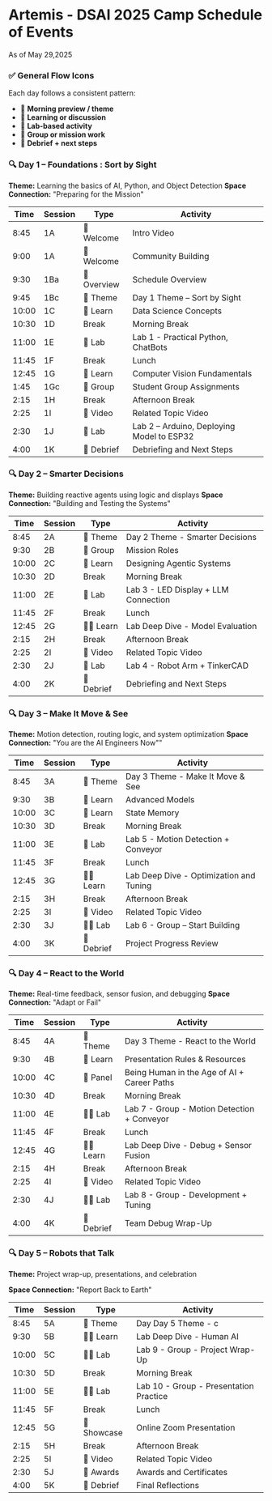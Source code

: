 # Artemis - DSAI 2025 Camp Schedule of Events

As of May 29,2025


### ✅ **General Flow Icons**

Each day follows a consistent pattern:

* 🌅 **Morning preview / theme**
* 📘 **Learning or discussion**
* 🔬 **Lab-based activity**
* 🧠 **Group or mission work**
* 🔁 **Debrief + next steps**

### 🔍 **Day 1 – Foundations : Sort by Sight**

**Theme:** Learning the basics of AI, Python, and Object Detection
**Space Connection:** "Preparing for the Mission"


| Time  | Session     | Type     | Activity                       |
| ----- | ----------- | -------- | ------------------------------ |
| 8:45  | 1A          | 🌅 Welcome  | Intro Video                    |
| 9:00  | 1A          | 🌅 Welcome  | Community Building             |
| 9:30  | 1Ba         | 🌅 Overview | Schedule Overview              |
| 9:45  | 1Bc         | 🌅 Theme    | Day 1 Theme – Sort by Sight    |
| 10:00 | 1C          | 📘 Learn    | Data Science Concepts          |
| 10:30 | 1D          |  Break       | Morning Break                  |
| 11:00 | 1E          | 🔬 Lab      | Lab 1 - Practical Python, ChatBots      |
| 11:45 | 1F          | Break        |  Lunch  
| 12:45 | 1G          | 📘 Learn    | Computer Vision Fundamentals   |
| 1:45  | 1Gc         | 🧠 Group    | Student Group Assignments      |
| 2:15  | 1H          | Break        | Afternoon Break                |
| 2:25  | 1I          | 📘 Video     | Related Topic Video           |
| 2:30  | 1J          | 🔬 Lab       | Lab 2 – Arduino, Deploying Model to ESP32 |
| 4:00  | 1K          | 🔁 Debrief   | Debriefing and Next Steps      |

### 🔍 **Day 2 – Smarter Decisions**

**Theme:** Building reactive agents using logic and displays
**Space Connection:** "Building and Testing the Systems"

| Time  | Session  | Type  | Activity                     |
| ----- | -------- | ----- | ---------------------------- |
| 8:45  | 2A       | 🌅 Theme    | Day 2 Theme - Smarter Decisions            |
| 9:30  | 2B       | 🧠 Group | Mission Roles                |
| 10:00 | 2C       | 📘 Learn | Designing Agentic Systems    |
| 10:30 | 2D       | Break    | Morning Break                  |
| 11:00 | 2E       | 🔬 Lab      | Lab 3 - LED Display + LLM Connection |
| 11:45 | 2F       | Break    | Lunch                          |
| 12:45 | 2G       | 📘🧠 Learn  | Lab Deep Dive -  Model Evaluation             |
| 2:15  | 2H       | Break      | Afternoon Break                |
| 2:25  | 2I       | 📘 Video     | Related Topic Video           |
| 2:30  | 2J       | 🔬 Lab      | Lab 4 - Robot Arm + TinkerCAD        |
| 4:00  | 2K       |🔁 Debrief  | Debriefing and Next Steps      |


### 🔍 **Day 3 – Make It Move & See**

**Theme:** Motion detection, routing logic, and system optimization
**Space Connection:** "You are the AI Engineers Now""

| Time  | Session | Type    | Activity                    |
| ----- | ------- | ------- | --------------------------- |
| 8:45  | 3A      | 🌅 Theme    | Day 3 Theme - Make It Move & See          |
| 9:30  | 3B      | 📘 Learn   | Advanced Models             |
| 10:00 | 3C      | 📘 Learn   | State Memory                |
| 10:30 | 3D      | Break    | Morning Break                  |
| 11:00 | 3E      | 🔬 Lab   | Lab 5 - Motion Detection + Conveyor |
| 11:45 | 3F      | Break    | Lunch                          |
| 12:45 | 3G      | 📘🧠 Learn   | Lab Deep Dive - Optimization and Tuning     |
| 2:15  | 3H      | Break      | Afternoon Break                |
| 2:25  | 3I      | 📘 Video     | Related Topic Video           |
| 2:30  | 3J      | 🔬🧠 Lab | Lab 6 - Group – Start Building            |
| 4:00  | 3K      | 🔁 Debrief | Project Progress Review     |

### 🔍 **Day 4 – React to the World**

**Theme:** Real-time feedback, sensor fusion, and debugging
**Space Connection:** "Adapt or Fail"

| Time  | Session | Type  | Activity                     |
| ----- | ------- | ----- | ---------------------------- |
| 8:45  | 4A      | 🌅 Theme    | Day 3 Theme - React to the World           |
| 9:30  | 4B      | 📘 Learn   | Presentation Rules & Resources               |
| 10:00 | 4C      | 📘 Panel   | Being Human in the Age of AI + Career Paths |
| 10:30 | 4D      | Break       | Morning Break                  |
| 11:00 | 4E      | 🔬🧠 Lab   | Lab 7 - Group - Motion Detection + Conveyor |
| 11:45 | 4F      | Break       | Lunch     |
| 12:45 | 4G      | 📘🧠 Learn | Lab Deep Dive -  Debug + Sensor Fusion |
| 2:15  | 4H      | Break       | Afternoon Break                |
| 2:25  | 4I      | 📘 Video     | Related Topic Video           |
| 2:30  | 4J      | 🔬🧠 Lab | Lab 8 - Group - Development + Tuning        |
| 4:00  | 4K      | 🔁 Debrief  | Team Debug Wrap-Up                           |

### 🔍 **Day 5 – Robots that Talk**

**Theme:** Project wrap-up, presentations, and celebration

**Space Connection:** "Report Back to Earth"

| Time  | Session | Type  | Activity                     |
| ----- | ------- | ----- | ---------------------------- |
| 8:45  | 5A      | 🌅 Theme    | Day Day 5 Theme - c           |
| 9:30  | 5B      | 📘🧠 Learn    | Lab Deep Dive - Human AI          |
| 10:00 | 5C      | 🔬🧠 Lab   | Lab 9 - Group - Project Wrap-Up          |
| 10:30 | 5D      | Break    | Morning Break                  |
| 11:00 | 5E      | 🔬🧠 Lab       | Lab 10 - Group - Presentation Practice    |
| 11:45 | 5F      | Break    | Lunch     |
| 12:45 | 5G      | 🔁 Showcase | Online Zoom Presentation |
| 2:15  | 5H      | Break      | Afternoon Break                |
| 2:25  | 5I      | 📘 Video     | Related Topic Video           |
| 2:30  | 5J      | 🔁 Awards   | Awards and Certificates  |
| 4:00  | 5K      | 🔁 Debrief  | Final Reflections        |


